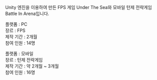Unity 엔진을 이용하여 만든 FPS 게임 Under The Sea와 모바일 턴제 전략게임 Battle In Arena입니다.


플랫폼 : PC  
장르 : FPS  
제작 기간 : 2개월  
참여 인원 : 14명  
             
             
플랫폼 : 모바일  
장르 : 턴제 전략게임  
제작 기간 : 약 2개월 ~ 3개월  
참여 인원 : 16명  
